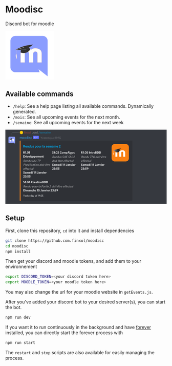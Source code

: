 # Moodisc
Discord bot for moodle

<img src="img/moodisc.png" width="30%" alt="Logo">

## Available commands

- `/help`: See a help page listing all available commands. Dynamically generated.
- `/mois`: See all upcoming events for the next month.
- `/semaine`: See all upcoming events for the next week

<img src="img/moodisc_example.png">

## Setup

First, clone this repository, `cd` into it and install dependencies
```bash
git clone https://github.com.finxol/moodisc
cd moodisc
npm install
```
Then get your discord and moodle tokens, and add them to your environnement
```bash
export DISCORD_TOKEN=<your discord token here>
export MOODLE_TOKEN=<your moodle token here>
```

You may also change the url for your moodle website in `getEvents.js`.

After you've added your discord bot to your desired server(s), you can start the bot.
```bash
npm run dev
```

If you want it to run continuously in the background and have [forever](https://www.npmjs.com/package/forever) installed,
you can directly start the forever process with
```bash
npm run start
```
The `restart` and `stop` scripts are also available for easily managing the process.
